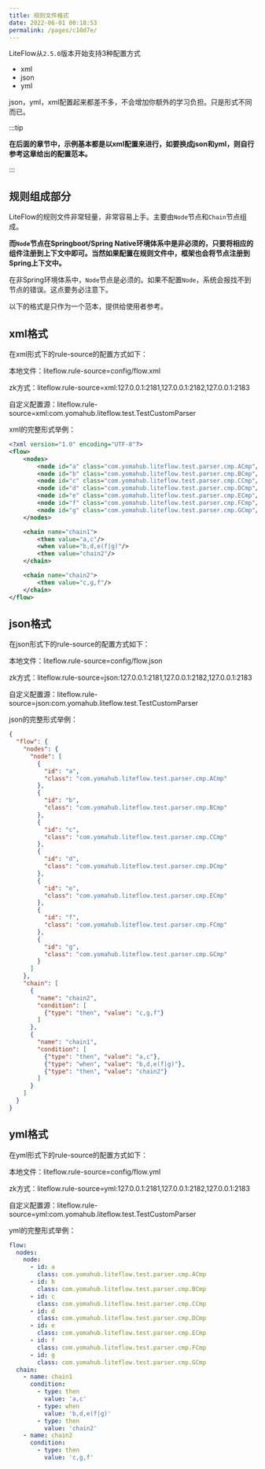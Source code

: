 ```yaml
---
title: 规则文件格式
date: 2022-06-01 00:18:53
permalink: /pages/c10d7e/
---
```


LiteFlow从`2.5.0`版本开始支持3种配置方式
- xml
- json
- yml

json，yml，xml配置起来都差不多，不会增加你额外的学习负担。只是形式不同而已。

:::tip

**在后面的章节中，示例基本都是以xml配置来进行，如要换成json和yml，则自行参考这章给出的配置范本。**

:::



## 规则组成部分

LiteFlow的规则文件非常轻量，非常容易上手。主要由`Node`节点和`Chain`节点组成。

**而`Node`节点在Springboot/Spring Native环境体系中是非必须的，只要将相应的组件注册到上下文中即可。当然如果配置在规则文件中，框架也会将节点注册到Spring上下文中。**



在非Spring环境体系中，`Node`节点是必须的。如果不配置`Node`，系统会报找不到节点的错误。这点要务必注意下。



以下的格式是只作为一个范本，提供给使用者参考。



## xml格式
在xml形式下的rule-source的配置方式如下：

本地文件：liteflow.rule-source=config/flow.xml

zk方式：liteflow.rule-source=xml:127.0.0.1:2181,127.0.0.1:2182,127.0.0.1:2183

自定义配置源：liteflow.rule-source=xml:com.yomahub.liteflow.test.TestCustomParser


xml的完整形式举例：
```xml
<?xml version="1.0" encoding="UTF-8"?>
<flow>
    <nodes>
        <node id="a" class="com.yomahub.liteflow.test.parser.cmp.ACmp"/>
        <node id="b" class="com.yomahub.liteflow.test.parser.cmp.BCmp"/>
        <node id="c" class="com.yomahub.liteflow.test.parser.cmp.CCmp"/>
        <node id="d" class="com.yomahub.liteflow.test.parser.cmp.DCmp"/>
        <node id="e" class="com.yomahub.liteflow.test.parser.cmp.ECmp"/>
        <node id="f" class="com.yomahub.liteflow.test.parser.cmp.FCmp"/>
        <node id="g" class="com.yomahub.liteflow.test.parser.cmp.GCmp"/>
    </nodes>

    <chain name="chain1">
        <then value="a,c"/>
        <when value="b,d,e(f|g)"/>
        <then value="chain2"/>
    </chain>

    <chain name="chain2">
        <then value="c,g,f"/>
    </chain>
</flow>
```

## json格式

在json形式下的rule-source的配置方式如下：

本地文件：liteflow.rule-source=config/flow.json

zk方式：liteflow.rule-source=json:127.0.0.1:2181,127.0.0.1:2182,127.0.0.1:2183

自定义配置源：liteflow.rule-source=json:com.yomahub.liteflow.test.TestCustomParser

json的完整形式举例：

```json
{
  "flow": {
    "nodes": {
      "node": [
        {
          "id": "a",
          "class": "com.yomahub.liteflow.test.parser.cmp.ACmp"
        },
        {
          "id": "b",
          "class": "com.yomahub.liteflow.test.parser.cmp.BCmp"
        },
        {
          "id": "c",
          "class": "com.yomahub.liteflow.test.parser.cmp.CCmp"
        },
        {
          "id": "d",
          "class": "com.yomahub.liteflow.test.parser.cmp.DCmp"
        },
        {
          "id": "e",
          "class": "com.yomahub.liteflow.test.parser.cmp.ECmp"
        },
        {
          "id": "f",
          "class": "com.yomahub.liteflow.test.parser.cmp.FCmp"
        },
        {
          "id": "g",
          "class": "com.yomahub.liteflow.test.parser.cmp.GCmp"
        }
      ]
    },
    "chain": [
      {
        "name": "chain2",
        "condition": [
          {"type": "then", "value": "c,g,f"}
        ]
      },
      {
        "name": "chain1",
        "condition": [
          {"type": "then", "value": "a,c"},
          {"type": "when", "value": "b,d,e(f|g)"},
          {"type": "then", "value": "chain2"}
        ]
      }
    ]
  }
}
```

## yml格式

在yml形式下的rule-source的配置方式如下：

本地文件：liteflow.rule-source=config/flow.yml

zk方式：liteflow.rule-source=yml:127.0.0.1:2181,127.0.0.1:2182,127.0.0.1:2183

自定义配置源：liteflow.rule-source=yml:com.yomahub.liteflow.test.TestCustomParser


yml的完整形式举例：

```yaml
flow:
  nodes:
    node:
      - id: a
        class: com.yomahub.liteflow.test.parser.cmp.ACmp
      - id: b
        class: com.yomahub.liteflow.test.parser.cmp.BCmp
      - id: c
        class: com.yomahub.liteflow.test.parser.cmp.CCmp
      - id: d
        class: com.yomahub.liteflow.test.parser.cmp.DCmp
      - id: e
        class: com.yomahub.liteflow.test.parser.cmp.ECmp
      - id: f
        class: com.yomahub.liteflow.test.parser.cmp.FCmp
      - id: g
        class: com.yomahub.liteflow.test.parser.cmp.GCmp
  chain:
    - name: chain1
      condition:
        - type: then
          value: 'a,c'
        - type: when
          value: 'b,d,e(f|g)'
        - type: then
          value: 'chain2'
    - name: chain2
      condition:
        - type: then
          value: 'c,g,f'

```